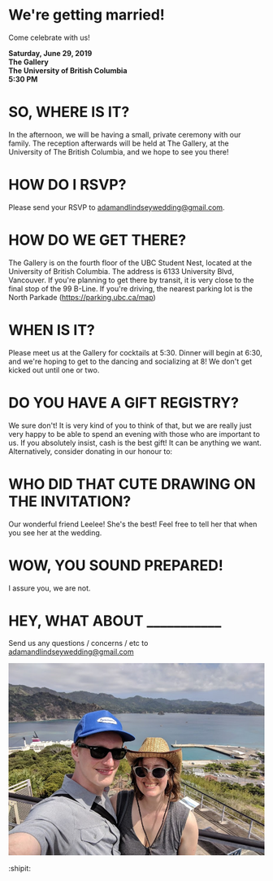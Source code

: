 # We're getting married!

Come celebrate with us!

**Saturday, June 29, 2019  <br />
The Gallery  <br />
The University of British Columbia <br />
5:30 PM  <br />**

# SO, WHERE IS IT?
In the afternoon, we will be having a small, private ceremony with our family. The reception afterwards will be held at The Gallery, at the University of The British Columbia, and we hope to see you there!

# HOW DO I RSVP? 
Please send your RSVP to adamandlindseywedding@gmail.com.

# HOW DO WE GET THERE?
The Gallery is on the fourth floor of the UBC Student Nest, located at the University of British Columbia. The address is 6133 University Blvd, Vancouver. If you're planning to get there by transit, it is very close to the final stop of the 99 B-Line. If you're driving, the nearest parking lot is the North Parkade (https://parking.ubc.ca/map)

# WHEN IS IT?
Please meet us at the Gallery for cocktails at 5:30. Dinner will begin at 6:30, and we're hoping to get to the dancing and socializing at 8! We don't get kicked out until one or two. 

# DO YOU HAVE A GIFT REGISTRY?
We sure don't! It is very kind of you to think of that, but we are really just very happy to be able to spend an evening with those who are important to us. If you absolutely insist, cash is the best gift! It can be anything we want. Alternatively, consider donating in our honour to: 

# WHO DID THAT CUTE DRAWING ON THE INVITATION?
Our wonderful friend Leelee! She's the best! Feel free to tell her that when you see her at the wedding.

# WOW, YOU SOUND PREPARED!
I assure you, we are not. 

# HEY, WHAT ABOUT ___________
Send us any questions / concerns / etc to adamandlindseywedding@gmail.com

![Ogasawara!](/images/ogasawara.jpg)

:shipit:
